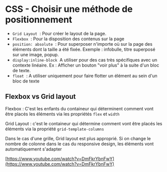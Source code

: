 # CSS - Choisir une méthode de positionnement

- `Grid Layout`  : Pour créer le layout de la page.
- `Flexbox`  : Pour la disposition des contenus sur la page
- `position: absolute`  : Pour superposer n'importe où sur la page des éléments dont la taille a été fixée. Exemple : infobulle, titre superposé sur une image, popup.
- `display:inline-block`  A utiliser pour des cas très spécifiques avec un contexte linéaire. Ex : Afficher un bouton "voir plus" à la suite d'un bloc de texte.
- `float`  : A utiliser uniquement pour faire flotter un élément au sein d'un bloc de texte


## Flexbox vs Grid layout

Flexbox : C'est les enfants du containeur qui déterminent comment vont être placés les éléments via les propriétés `flex` et `width`

Grid Layout : c'est le containeur qui détermine comment vont être placés les éléments via la propriété `grid-template-columns`

Dans le cas d'une grille, Grid layout est plus approprié. Si on change le nombre de colonne dans le cas du responsive design, les éléments vont automatiquement s'adapter

[https://www.youtube.com/watch?v=DmFkrYbnFwY](https://www.youtube.com/watch?v=DmFkrYbnFwY)

